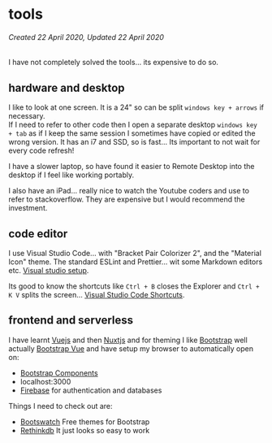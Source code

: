 # tools

###### Created 22 April 2020, Updated 22 April 2020

I have not completely solved the tools... its expensive to do so.

## hardware and desktop

I like to look at one screen. It is a 24" so can be split `windows key + arrows` if necessary.  
If I need to refer to other code then I open a separate desktop `windows key + tab` as if I keep the same session I sometimes have copied or edited the wrong version. It has an i7 and SSD, so is fast... Its important to not wait for every code refresh!

I have a slower laptop, so have found it easier to Remote Desktop into the desktop if I feel like working portably.

I also have an iPad... really nice to watch the Youtube coders and use to refer to stackoverflow. They are expensive but I would recommend the investment.

## code editor

I use Visual Studio Code... with "Bracket Pair Colorizer 2", and the "Material Icon" theme. The standard ESLint and Prettier... wit some Markdown editors etc. [Visual studio setup](./vssetup.md).

Its good to know the shortcuts like `Ctrl + B` closes the Explorer and `Ctrl + K V` splits the screen... [Visual Studio Code Shortcuts](https://code.visualstudio.com/shortcuts/keyboard-shortcuts-windows.pdf).

## frontend and serverless

I have learnt [Vuejs](https://vuejs.org/) and then [Nuxtjs](https://nuxtjs.org/) and for theming I like [Bootstrap](https://getbootstrap.com/) well actually [Bootstrap Vue](https://bootstrap-vue.js.org/) and have setup my browser to automatically open on:

- [Bootstrap Components](https://bootstrap-vue.js.org/docs/components)
- localhost:3000
- [Firebase](https://firebase.google.com/) for authentication and databases

Things I need to check out are:

- [Bootswatch](https://bootswatch.com/) Free themes for Bootstrap
- [Rethinkdb](https://bootswatch.com/) It just looks so easy to work
